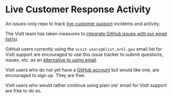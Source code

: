 # Live Customer Response Activity
An issues-only repo to track [live customer support](https://visit-sphinx-github-user-manual.readthedocs.io/en/dev_manual/LiveCustomerResponse.html) incidents and activity.

The VisIt team has taken measures to [integrate GitHub issues with our email list(s)](https://github.com/visit-dav/live-customer-response/wiki/How-the-new-GitHub-visit-users-Email-Integration-Works).

GitHub users currently using the `visit-users@elist.ornl.gov` email list for VisIt support are encouraged to use this issue tracker to submit questions, issues, etc. as an [alternative to using email](https://github.com/visit-dav/live-customer-response/wiki/GitHub-Issues-vs.-Email). 

VisIt users who do not yet have a [GitHub account](https://github.com/join) but would like one, are encouraged to sign up. They are free.

VisIt users who would rather continue using plain ole' email for VisIt support are free to do so. 

